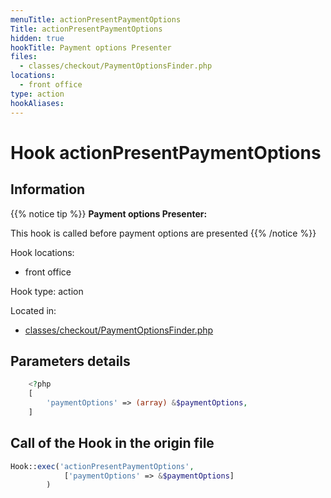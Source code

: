 ```yaml
---
menuTitle: actionPresentPaymentOptions
Title: actionPresentPaymentOptions
hidden: true
hookTitle: Payment options Presenter
files:
  - classes/checkout/PaymentOptionsFinder.php
locations:
  - front office
type: action
hookAliases:
---
```


# Hook actionPresentPaymentOptions

## Information

{{% notice tip %}}
**Payment options Presenter:** 

This hook is called before payment options are presented
{{% /notice %}}

Hook locations: 
  - front office

Hook type: action

Located in: 
  - [classes/checkout/PaymentOptionsFinder.php](https://github.com/PrestaShop/PrestaShop/blob/8.0.x/classes/checkout/PaymentOptionsFinder.php)

## Parameters details

```php
    <?php
    [
        'paymentOptions' => (array) &$paymentOptions,
    ]
```

## Call of the Hook in the origin file

```php
Hook::exec('actionPresentPaymentOptions',
            ['paymentOptions' => &$paymentOptions]
        )
```